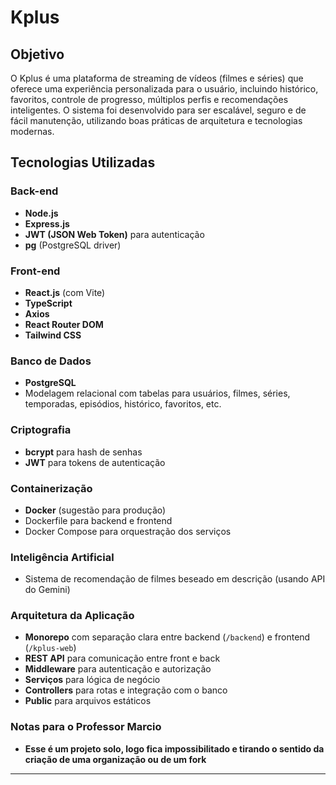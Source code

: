 # Kplus

## Objetivo
O Kplus é uma plataforma de streaming de vídeos (filmes e séries) que oferece uma experiência personalizada para o usuário, incluindo histórico, favoritos, controle de progresso, múltiplos perfis e recomendações inteligentes. O sistema foi desenvolvido para ser escalável, seguro e de fácil manutenção, utilizando boas práticas de arquitetura e tecnologias modernas.

## Tecnologias Utilizadas

### Back-end
- **Node.js**
- **Express.js**
- **JWT (JSON Web Token)** para autenticação
- **pg** (PostgreSQL driver)


### Front-end
- **React.js** (com Vite)
- **TypeScript**
- **Axios**
- **React Router DOM**
- **Tailwind CSS**

### Banco de Dados
- **PostgreSQL**
- Modelagem relacional com tabelas para usuários, filmes, séries, temporadas, episódios, histórico, favoritos, etc.

### Criptografia
- **bcrypt** para hash de senhas
- **JWT** para tokens de autenticação

### Containerização
- **Docker** (sugestão para produção)
- Dockerfile para backend e frontend
- Docker Compose para orquestração dos serviços

### Inteligência Artificial
- Sistema de recomendação de filmes beseado em descrição (usando API do Gemini)

### Arquitetura da Aplicação
- **Monorepo** com separação clara entre backend (`/backend`) e frontend (`/kplus-web`)
- **REST API** para comunicação entre front e back
- **Middleware** para autenticação e autorização
- **Serviços** para lógica de negócio
- **Controllers** para rotas e integração com o banco
- **Public** para arquivos estáticos

### Notas para o Professor Marcio
- **Esse é um projeto solo, logo fica impossibilitado e tirando o sentido da criação de uma organização ou de um fork**
---


